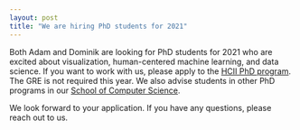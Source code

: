 ```yaml
---
layout: post
title: "We are hiring PhD students for 2021"
---
```


Both Adam and Dominik are looking for PhD students for 2021 who are excited about visualization, human-centered machine learning, and data science. If you want to work with us, please apply to the [HCII PhD program](https://hcii.cmu.edu/academics/phd-hci/application). The GRE is not required this year. We also advise students in other PhD programs in our [School of Computer Science](https://scsdean.cs.cmu.edu/admissions/index.html).

We look forward to your application. If you have any questions, please reach out to us.
